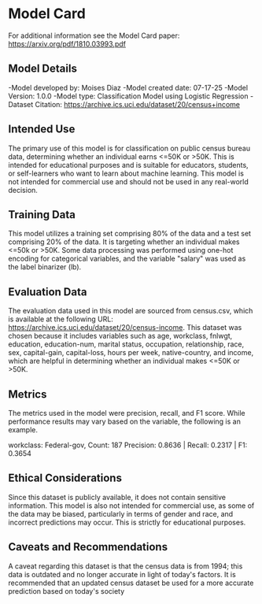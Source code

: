 # Model Card

For additional information see the Model Card paper: https://arxiv.org/pdf/1810.03993.pdf

## Model Details

-Model developed by: Moises Diaz
-Model created date: 07-17-25
-Model Version: 1.0.0
-Model type: Classification Model using Logistic Regression
-Dataset Citation: https://archive.ics.uci.edu/dataset/20/census+income

## Intended Use

The primary use of this model is for classification on public census bureau data, determining whether an individual earns <=50K or >50K. This is intended for educational purposes and is suitable for educators, students, or self-learners who want to learn about machine learning. This model is not intended for commercial use and should not be used in any real-world decision.

## Training Data

This model utilizes a training set comprising 80% of the data and a test set comprising 20% of the data. It is targeting whether an individual makes <=50k or >50K. Some data processing was performed using one-hot encoding for categorical variables, and the variable "salary" was used as the label binarizer (lb).


## Evaluation Data

The evaluation data used in this model are sourced from census.csv, which is available at the following URL: https://archive.ics.uci.edu/dataset/20/census-income. This dataset was chosen because it includes variables such as age, workclass, fnlwgt, education, education-num, marital status, occupation, relationship, race, sex, capital-gain, capital-loss, hours per week, native-country, and income, which are helpful in determining whether an individual makes <=50K or >50K.

## Metrics

The metrics used in the model were precision, recall, and F1 score. While performance results may vary based on the variable, the following is an example.

workclass: Federal-gov, Count: 187
Precision: 0.8636 | Recall: 0.2317 | F1: 0.3654

## Ethical Considerations

Since this dataset is publicly available, it does not contain sensitive information. This model is also not intended for commercial use, as some of the data may be biased, particularly in terms of gender and race, and incorrect predictions may occur. This is strictly for educational purposes.

## Caveats and Recommendations

A caveat regarding this dataset is that the census data is from 1994; this data is outdated and no longer accurate in light of today's factors. It is recommended that an updated census dataset be used for a more accurate prediction based on today's society